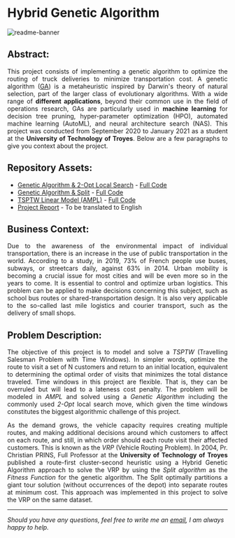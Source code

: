 # Hybrid Genetic Algorithm

![readme-banner](https://user-images.githubusercontent.com/108199052/206319246-08dd0a88-ecc3-432e-b0f5-5caefa8b7fa4.jpg)

## Abstract:
<p align="justify">This project consists of implementing a genetic algorithm to optimize the routing of truck deliveries to minimize transportation cost. A genetic algorithm (<a href="https://en.wikipedia.org/wiki/Genetic_algorithm"target="_blank">GA</a>) is a metaheuristic inspired by Darwin's theory of natural selection, part of the larger class of evolutionary algorithms. With a wide range of <b>different applications</b>, beyond their common use in the field of operations research, GAs are particularly used in <b>machine learning</b> for decision tree pruning, hyper-parameter optimization (HPO), automated machine learning (AutoML), and neural architecture search (NAS). This project was conducted from September 2020 to January 2021 as a student at the <b>University of Technology of Troyes</b>. Below are a few paragraphs to give you context about the project.</p>

## Repository Assets:

- [Genetic Algorithm & 2-Opt Local Search](genetic-algorithm_models/tsptw) - [Full Code](genetic-algorithm_models/tsptw/ga-two-opt-tsptw.bas)
- [Genetic Algorithm & Split](genetic-algorithm_models/vrp) - [Full Code](genetic-algorithm_models/vrp/ga-split-vrp.bas)
- [TSPTW Linear Model (AMPL)](linear_model_ampl/) - [Full Code](linear_model_ampl/linear_model_tsptw.mod)
- [Project Report](genetic-algorithm_report.pdf) - To be translated to English

## Business Context:

<p align="justify">Due to the awareness of the environmental impact of individual transportation, there is an increase in the use of public transportation in the world. According to a study, in 2019, 73% of French people use buses, subways, or streetcars daily, against 63% in 2014. Urban mobility is becoming a crucial issue for most cities and will be even more so in the years to come. It is essential to control and optimize urban logistics. This problem can be applied to make decisions concerning this subject, such as school bus routes or shared-transportation design. It is also very applicable to the so-called last mile logistics and courier transport, such as the delivery of small shops.</p>


## Problem Description:

<p align="justify"> The objective of this project is to model and solve a <i>TSPTW</i> (Travelling Salesman Problem with Time Windows). In simpler words, optimize the route to visit a set of N customers and return to an initial location, equivalent to determining the optimal order of visits that minimizes the total distance traveled. Time windows in this project are flexible. That is, they can be overruled but will lead to a lateness cost penalty. The problem will be modeled in <i>AMPL</i> and solved using a <i>Genetic Algorithm</i> including the commonly used <i>2-Opt</i> local search move, which given the time windows constitutes the biggest algorithmic challenge of this project.</p>

<p align="justify"> As the demand grows, the vehicle capacity requires creating multiple routes, and making additional decisions around which customers to affect on each route, and still, in which order should each route visit their affected customers. This is known as the <i>VRP</i> (Vehicle Routing Problem). In 2004, Pr. Christian PRINS, Full Professor at the <b>University of Technology of Troyes</b> published a route-first cluster-second heuristic using a Hybrid Genetic Algorithm approach to solve the VRP by using the <i>Split algorithm</i> as the <i>Fitness Function</i> for the genetic algorithm. The Split optimally partitions a giant tour solution (without occurrences of the depot) into separate routes at minimum cost. This approach was implemented in this project to solve the VRP on the same dataset.</p>

***

<i>Should you have any questions, feel free to write me an [email](mailto:mlepicier.msc2022@ivey.ca), I am always happy to help.</i>
